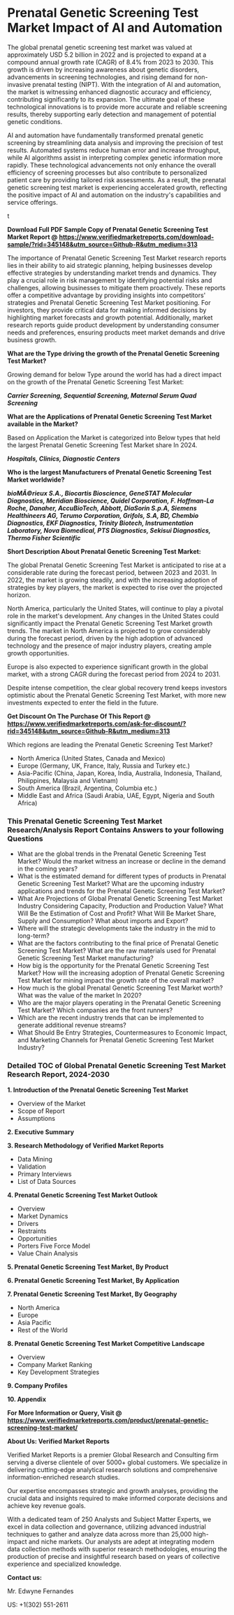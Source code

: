 <meta name="title" content="Global Prenatal Genetic Screening Test Market Impact of AI and Automation"><meta name="description" content="The global prenatal genetic screening test market was valued at approximately USD 5.2 billion in 2022 and is projected to expand at a compound annual growth rate (CAGR"><meta name="title" content="Prenatal Genetic Screening Test Market Size, Share, Scope, Trends, Growth, Opportunities, Analysis, Forecast"><h1>Prenatal Genetic Screening Test Market Impact of AI and Automation</h1><p>The global prenatal genetic screening test market was valued at approximately USD 5.2 billion in 2022 and is projected to expand at a compound annual growth rate (CAGR) of 8.4% from 2023 to 2030. This growth is driven by increasing awareness about genetic disorders, advancements in screening technologies, and rising demand for non-invasive prenatal testing (NIPT). With the integration of AI and automation, the market is witnessing enhanced diagnostic accuracy and efficiency, contributing significantly to its expansion. The ultimate goal of these technological innovations is to provide more accurate and reliable screening results, thereby supporting early detection and management of potential genetic conditions.</p><p>AI and automation have fundamentally transformed prenatal genetic screening by streamlining data analysis and improving the precision of test results. Automated systems reduce human error and increase throughput, while AI algorithms assist in interpreting complex genetic information more rapidly. These technological advancements not only enhance the overall efficiency of screening processes but also contribute to personalized patient care by providing tailored risk assessments. As a result, the prenatal genetic screening test market is experiencing accelerated growth, reflecting the positive impact of AI and automation on the industry's capabilities and service offerings.</p>t</p><p id="" class=""><strong>Download Full PDF Sample Copy of Prenatal Genetic Screening Test Market Report @ <a href="https://www.verifiedmarketreports.com/download-sample/?rid=345148&utm_source=Github-R&utm_medium=313" target="_blank">https://www.verifiedmarketreports.com/download-sample/?rid=345148&utm_source=Github-R&utm_medium=313</a></strong></p><p>The importance of&nbsp;Prenatal Genetic Screening Test Market research reports lies in their ability to aid strategic planning, helping businesses develop effective strategies by understanding market trends and dynamics. They play a crucial role in risk management by identifying potential risks and challenges, allowing businesses to mitigate them proactively. These reports offer a competitive advantage by providing insights into competitors' strategies and Prenatal Genetic Screening Test Market positioning. For investors, they provide critical data for making informed decisions by highlighting market forecasts and growth potential. Additionally, market research reports guide product development by understanding consumer needs and preferences, ensuring products meet market demands and drive business growth.</p><p><strong>What are the&nbsp;Type driving the growth of the Prenatal Genetic Screening Test Market?</strong></p><p id="" class="">Growing demand for below Type around the world has had a direct impact on the growth of the Prenatal Genetic Screening Test Market:</p><em><strong>Carrier Screening, Sequential Screening, Maternal Serum Quad Screening</strong></em></p><strong>What are the&nbsp;Applications&nbsp;of Prenatal Genetic Screening Test Market available in the Market?</strong></p><p id="" class="">Based on Application the Market is categorized into Below types that held the largest Prenatal Genetic Screening Test Market share In 2024.</p><em><strong>Hospitals, Clinics, Diagnostic Centers</strong></em></p><strong>Who is the largest Manufacturers of Prenatal Genetic Screening Test Market worldwide?</strong></p><p><em><strong>bioMÃ©rieux S.A., Biocartis Bioscience, GeneSTAT Molecular Diagnostics, Meridian Bioscience, Quidel Corporation, F. Hoffman-La Roche, Danaher, AccuBioTech, Abbott, DiaSorin S.p.A, Siemens Healthineers AG, Terumo Corporation, Grifols, S.A, BD, Chembio Diagnostics, EKF Diagnostics, Trinity Biotech, Instrumentation Laboratory, Nova Biomedical, PTS Diagnostics, Sekisui Diagnostics, Thermo Fisher Scientific</strong></em></p><p id="" class=""><strong>Short Description About Prenatal Genetic Screening Test Market:</strong></p><p>The global Prenatal Genetic Screening Test Market is anticipated to rise at a considerable rate during the forecast period, between 2023 and 2031. In 2022, the market is growing steadily, and with the increasing adoption of strategies by key players, the market is expected to rise over the projected horizon.</p><p>North America, particularly the United States, will continue to play a pivotal role in the market's development. Any changes in the United States could significantly impact the Prenatal Genetic Screening Test Market growth trends. The market in North America is projected to grow considerably during the forecast period, driven by the high adoption of advanced technology and the presence of major industry players, creating ample growth opportunities.</p><p>Europe is also expected to experience significant growth in the global market, with a strong CAGR during the forecast period from 2024 to 2031.</p><p>Despite intense competition, the clear global recovery trend keeps investors optimistic about the Prenatal Genetic Screening Test Market, with more new investments expected to enter the field in the future.</p><p id="" class=""><strong>Get Discount On The Purchase Of This Report @ <a href="https://www.verifiedmarketreports.com/ask-for-discount/?rid=345148&utm_source=Github-R&utm_medium=313" target="_blank">https://www.verifiedmarketreports.com/ask-for-discount/?rid=345148&utm_source=Github-R&utm_medium=313</a></strong></p>Which regions are leading the Prenatal Genetic Screening Test Market?</p><ul><li>North America (United States, Canada and Mexico)</li><li>Europe (Germany, UK, France, Italy, Russia and Turkey etc.)</li><li>Asia-Pacific (China, Japan, Korea, India, Australia, Indonesia, Thailand, Philippines, Malaysia and Vietnam)</li><li>South America (Brazil, Argentina, Columbia etc.)</li><li>Middle East and Africa (Saudi Arabia, UAE, Egypt, Nigeria and South Africa)</li></ul><h3 id="" class="">This Prenatal Genetic Screening Test Market Research/Analysis Report Contains Answers to your following Questions</h3><ul><li>What are the global trends in the Prenatal Genetic Screening Test Market? Would the market witness an increase or decline in the demand in the coming years?</li><li>What is the estimated demand for different types of products in Prenatal Genetic Screening Test Market? What are the upcoming industry applications and trends for the Prenatal Genetic Screening Test Market?</li><li>What Are Projections of Global Prenatal Genetic Screening Test Market Industry Considering Capacity, Production and Production Value? What Will Be the Estimation of Cost and Profit? What Will Be Market Share, Supply and Consumption? What about imports and Export?</li><li>Where will the strategic developments take the industry in the mid to long-term?</li><li>What are the factors contributing to the final price of Prenatal Genetic Screening Test Market? What are the raw materials used for Prenatal Genetic Screening Test Market manufacturing?</li><li>How big is the opportunity for the Prenatal Genetic Screening Test Market? How will the increasing adoption of Prenatal Genetic Screening Test Market for mining impact the growth rate of the overall market?</li><li>How much is the global Prenatal Genetic Screening Test Market worth? What was the value of the market In 2020?</li><li>Who are the major players operating in the Prenatal Genetic Screening Test Market? Which companies are the front runners?</li><li>Which are the recent industry trends that can be implemented to generate additional revenue streams?</li><li>What Should Be Entry Strategies, Countermeasures to Economic Impact, and Marketing Channels for Prenatal Genetic Screening Test Market Industry?</li></ul><h3 id="" class="">Detailed TOC of Global Prenatal Genetic Screening Test Market Research Report, 2024-2030</h3><p id="" class=""><strong>1. Introduction of the Prenatal Genetic Screening Test Market</strong></p><ul><li>Overview of the Market</li><li>Scope of Report</li><li>Assumptions</li></ul><p id="" class=""><strong>2. Executive Summary</strong></p><p id="" class=""><strong>3. Research Methodology of Verified Market Reports</strong></p><ul><li>Data Mining</li><li>Validation</li><li>Primary Interviews</li><li>List of Data Sources</li></ul><p id="" class=""><strong>4. Prenatal Genetic Screening Test Market Outlook</strong></p><ul><li>Overview</li><li>Market Dynamics</li><li>Drivers</li><li>Restraints</li><li>Opportunities</li><li>Porters Five Force Model</li><li>Value Chain Analysis</li></ul><p id="" class=""><strong>5. Prenatal Genetic Screening Test Market, By Product</strong></p><p id="" class=""><strong>6. Prenatal Genetic Screening Test Market, By Application</strong></p><p id="" class=""><strong>7. Prenatal Genetic Screening Test Market, By Geography</strong></p><ul><li>North America</li><li>Europe</li><li>Asia Pacific</li><li>Rest of the World</li></ul><p id="" class=""><strong>8. Prenatal Genetic Screening Test Market Competitive Landscape</strong></p><ul><li>Overview</li><li>Company Market Ranking</li><li>Key Development Strategies</li></ul><p id="" class=""><strong>9. Company Profiles</strong></p><p id="" class=""><strong>10. Appendix</strong></p><p id="" class=""><strong>For More Information or Query, Visit @ <a href="https://www.verifiedmarketreports.com/product/prenatal-genetic-screening-test-market/" target="_blank">https://www.verifiedmarketreports.com/product/prenatal-genetic-screening-test-market/</a></strong></p><p id="" class=""><strong>About Us: Verified Market Reports</strong></p><p id="" class="">Verified Market Reports is a premier Global Research and Consulting firm serving a diverse clientele of over 5000+ global customers. We specialize in delivering cutting-edge analytical research solutions and comprehensive information-enriched research studies.</p><p id="" class="">Our expertise encompasses strategic and growth analyses, providing the crucial data and insights required to make informed corporate decisions and achieve key revenue goals.</p><p id="" class="">With a dedicated team of 250 Analysts and Subject Matter Experts, we excel in data collection and governance, utilizing advanced industrial techniques to gather and analyze data across more than 25,000 high-impact and niche markets. Our analysts are adept at integrating modern data collection methods with superior research methodologies, ensuring the production of precise and insightful research based on years of collective experience and specialized knowledge.</p><p id="" class=""><strong>Contact us:</strong></p><p id="" class="">Mr. Edwyne Fernandes</p><p id="" class="">US: +1(302) 551-2611</p>